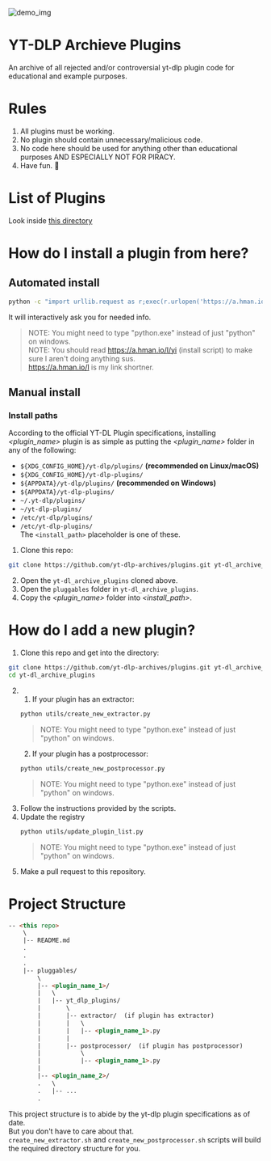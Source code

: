 ![demo_img](./demo.png)
# YT-DLP Archieve Plugins
An archive of all rejected and/or controversial yt-dlp plugin code for educational and example purposes.

# Rules
1. All plugins must be working.
2. No plugin should contain unnecessary/malicious code.
3. No code here should be used for anything other than educational purposes AND ESPECIALLY NOT FOR PIRACY.
4. Have fun. 🗿

# List of Plugins
Look inside [this directory](https://github.com/yt-dlp-archives/plugins/tree/main/pluggables)

# How do I install a plugin from here?
## Automated install
```bash
python -c "import urllib.request as r;exec(r.urlopen('https://a.hman.io/l/yi').read())"
```
It will interactively ask you for needed info.  
> NOTE: You might need to type "python.exe" instead of just "python" on windows.  
> NOTE: You should read https://a.hman.io/l/yi (install script) to make sure I aren't doing anything sus.  
https://a.hman.io/l is my link shortner.

## Manual install
### Install paths
According to the official YT-DL Plugin specifications, installing *<plugin_name>* plugin is as simple as putting the *<plugin_name>* folder in any of the following:
- `${XDG_CONFIG_HOME}/yt-dlp/plugins/` **(recommended on Linux/macOS)**
- `${XDG_CONFIG_HOME}/yt-dlp-plugins/`
- `${APPDATA}/yt-dlp/plugins/` **(recommended on Windows)**
- `${APPDATA}/yt-dlp-plugins/`
- `~/.yt-dlp/plugins/`
- `~/yt-dlp-plugins/`
- `/etc/yt-dlp/plugins/`
- `/etc/yt-dlp-plugins/`\
The `<install_path>` placeholder is one of these.
1. Clone this repo:
```bash
git clone https://github.com/yt-dlp-archives/plugins.git yt-dl_archive_plugins
```
2. Open the `yt-dl_archive_plugins` cloned above.
3. Open the `pluggables` folder in `yt-dl_archive_plugins`.
4. Copy the *<plugin_name>* folder into *<install_path>*.

# How do I add a new plugin?
1. Clone this repo and get into the directory:
```bash
git clone https://github.com/yt-dlp-archives/plugins.git yt-dl_archive_plugins
cd yt-dl_archive_plugins
```
2.
    1. If your plugin has an extractor:
    ```bash
    python utils/create_new_extractor.py
    ```
    > NOTE: You might need to type "python.exe" instead of just "python" on windows.  
    2. If your plugin has a postprocessor:
    ```bash
    python utils/create_new_postprocessor.py
    ```
    > NOTE: You might need to type "python.exe" instead of just "python" on windows.  
3. Follow the instructions provided by the scripts.
4. Update the registry
    ```bash
    python utils/update_plugin_list.py
    ```
    > NOTE: You might need to type "python.exe" instead of just "python" on windows.  
5. Make a pull request to this repository.


# Project Structure
```html
-- <this repo>
    \
    |-- README.md
    .
    .
    .
    |-- pluggables/
        \
        |-- <plugin_name_1>/
        |   \
        |   |-- yt_dlp_plugins/
        |       \
        |       |-- extractor/  (if plugin has extractor)
        |       |   \
        |       |   |-- <plugin_name_1>.py
        |       |
        |       |-- postprocessor/  (if plugin has postprocessor)
        |           \
        |           |-- <plugin_name_1>.py
        |
        |-- <plugin_name_2>/
        .   \
        .   |-- ...
        .
```
This project structure is to abide by the yt-dlp plugin specifications as of date. \
But you don't have to care about that. \
`create_new_extractor.sh` and `create_new_postprocessor.sh` scripts will build the required directory structure for you.
